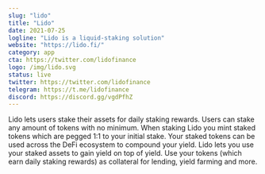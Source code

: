 ```yaml
---
slug: "lido"
title: "Lido"
date: 2021-07-25
logline: "Lido is a liquid-staking solution"
website: "https://lido.fi/"
category: app
cta: https://twitter.com/lidofinance
logo: /img/lido.svg
status: live
twitter: https://twitter.com/lidofinance
telegram: https://t.me/lidofinance
discord: https://discord.gg/vgdPfhZ
---
```


Lido lets users stake their assets for daily staking rewards. Users can stake any amount of tokens with no minimum. When staking Lido you mint staked tokens which are pegged 1:1 to your initial stake. Your staked tokens can be used across the DeFi ecosystem to compound your yield. Lido lets you use your staked assets to gain yield on top of yield. Use your tokens (which earn daily staking rewards) as collateral for lending, yield farming and more.
